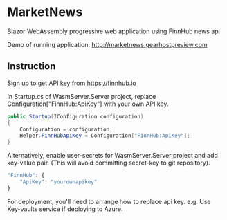# MarketNews
Blazor WebAssembly progressive web application using FinnHub news api

Demo of running application: http://marketnews.gearhostpreview.com

## Instruction
Sign up to get API key from https://finnhub.io

In Startup.cs of WasmServer.Server project, replace Configuration["FinnHub:ApiKey"] with your own API key.

```c#
public Startup(IConfiguration configuration)
{
    Configuration = configuration;
    Helper.FinnHubApiKey = Configuration["FinnHub:ApiKey"];
}
```
Alternatively, enable user-secrets for WasmServer.Server project and add key-value pair. 
(This will avoid committing secret-key to git repository).

```javascript
"FinnHub": {
    "ApiKey": "yourownapikey"
}
```

For deployment, you'll need to arrange how to replace api key. e.g. Use Key-vaults service if deploying to Azure.
